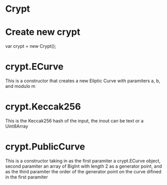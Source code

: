 # Crypt

# Create new crypt
var crypt = new Crypt();

# crypt.ECurve
This is a constructor that creates a new Eliptic Curve with paramiters a, b, and modulo m

# crypt.Keccak256
This is the Keccak256 hash of the input, the inout can be text or a Uint8Array

# crypt.PublicCurve
This is a constructor taking in as the first paramiter a crypt.ECurve object, second paramiter an array of BigInt with length 2 as a generator point, and as the third paramiter the order of the generator point on the curve difined in the first paramiter
